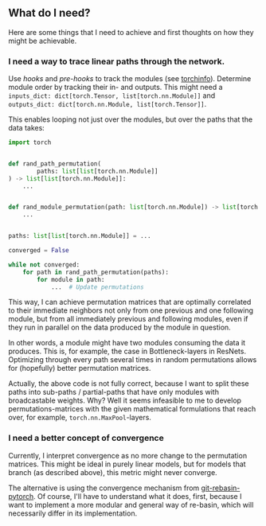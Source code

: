 ## What do I need?

Here are some things that I need to achieve and first thoughts on how they might be achievable.

### I need a way to trace linear paths through the network.

Use *hooks* and *pre-hooks* to track the modules
(see [torchinfo](https://github.com/TylerYep/torchinfo)). 
Determine module order by tracking their in- and outputs. 
This might need a `inputs_dict: dict[torch.Tensor, list[torch.nn.Module]]`
and `outputs_dict: dict[torch.nn.Module, list[torch.Tensor]]`. 

This enables looping not just over the modules, but over the paths that the data takes:

```python
import torch


def rand_path_permutation(
        paths: list[list[torch.nn.Module]]
) -> list[list[torch.nn.Module]]:
    ...


def rand_module_permutation(path: list[torch.nn.Module]) -> list[torch.nn.Module]:
    ...


paths: list[list[torch.nn.Module]] = ...

converged = False

while not converged:
    for path in rand_path_permutation(paths):
        for module in path:
            ...  # Update permutations
```

This way, I can achieve permutation matrices that are optimally correlated to 
their immediate neighbors not only from one previous and one following module, but 
from all immediately previous and following modules, even if they run in parallel 
on the data produced by the module in question.

In other words, a module might have two modules consuming the data it produces. 
This is, for example, the case in Bottleneck-layers in ResNets. 
Optimizing through every path several times in random permutations 
allows for (hopefully) better permutation matrices.

Actually, the above code is not fully correct, because I want to split these paths 
into sub-paths / partial-paths that have only modules with broadcastable weights.
Why? Well it seems infeasible to me to develop permutations-matrices with the given 
mathematical formulations that reach over, for example, `torch.nn.MaxPool`-layers. 

### I need a better concept of convergence

Currently, I interpret convergence as no more change to the permutation matrices.
This might be ideal in purely linear models, but for models that branch
(as described above), this metric might never converge.

The alternative is using the convergence mechanism from 
[git-rebasin-pytorch](https://github.com/themrzmaster/git-re-basin-pytorch/blob/main/utils/weight_matching.py#L238).
Of course, I'll have to understand what it does, first, because I want to implement a 
more modular and general way of re-basin, which will necessarily differ in its implementation.
